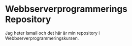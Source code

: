 # Webbserverprogrammerings Repository
Jag heter Ismail och det här är min repository i Webbserverprogrammeringskursen.